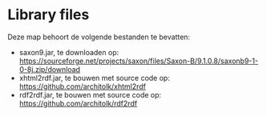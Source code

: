 # Library files

Deze map behoort de volgende bestanden te bevatten:

- saxon9.jar, te downloaden op: https://sourceforge.net/projects/saxon/files/Saxon-B/9.1.0.8/saxonb9-1-0-8j.zip/download
- xhtml2rdf.jar, te bouwen met source code op: https://github.com/architolk/xhtml2rdf
- rdf2rdf.jar, te bouwen met source code op: https://github.com/architolk/rdf2rdf
